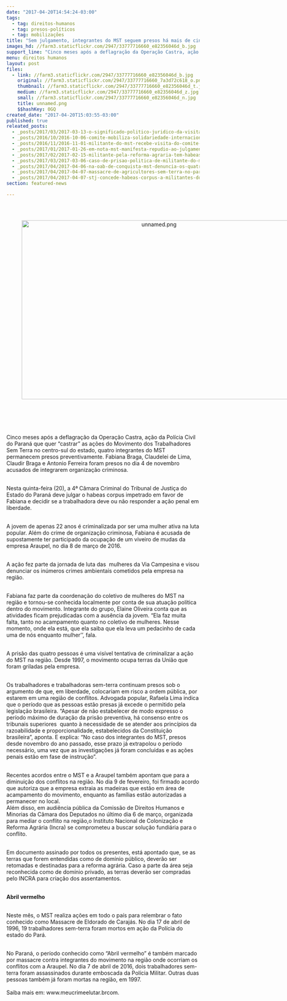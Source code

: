 ```yaml
---
date: "2017-04-20T14:54:24-03:00"
tags:
  - tag: direitos-humanos
  - tag: presos-políticos
  - tag: mobilizações
title: "Sem julgamento, integrantes do MST seguem presos há mais de cinco meses"
images_hd: //farm3.staticflickr.com/2947/33777716660_e82356046d_b.jpg
support_line: "Cinco meses após a deflagração da Operação Castra, ação da Polícia Civil do Paraná que quer “castrar” as ações do MST no centro-sul do estado, quatro Sem Terra permanecem presos preventivamente "
menu: direitos humanos
layout: post
files:
  - link: //farm3.staticflickr.com/2947/33777716660_e82356046d_b.jpg
    original: //farm3.staticflickr.com/2947/33777716660_7a3d72c618_o.png
    thumbnail: //farm3.staticflickr.com/2947/33777716660_e82356046d_t.jpg
    medium: //farm3.staticflickr.com/2947/33777716660_e82356046d_z.jpg
    small: //farm3.staticflickr.com/2947/33777716660_e82356046d_n.jpg
    title: unnamed.png
    $$hashKey: 0GQ
created_date: "2017-04-20T15:03:55-03:00"
published: true
releated_posts:
  - _posts/2017/03/2017-03-13-o-significado-politico-juridico-da-visita-de-juizas-es-as-aos-sem-terra.md
  - _posts/2016/10/2016-10-06-comite-mobiliza-solidariedade-internacional-aos-presos-politicos-do-mst.md
  - _posts/2016/11/2016-11-01-militante-do-mst-recebe-visita-do-comite-de-direitos-humanos-na-prisao.md
  - _posts/2017/01/2017-01-26-em-nota-mst-manifesta-repudio-ao-julgamento-do-pedido-de-habeas-corpus-do-militante-luiz-borges.md
  - _posts/2017/02/2017-02-15-militante-pela-reforma-agraria-tem-habeas-corpus-concedido-em-go.md
  - _posts/2017/03/2017-03-06-caso-de-prisao-politica-de-militante-do-mst-em-goias-chega-ao-stf.md
  - _posts/2017/04/2017-04-06-na-oab-de-conquista-mst-denuncia-os-quatro-anos-de-impunidade-do-caso-fabio-santos.md
  - _posts/2017/04/2017-04-07-massacre-de-agricultores-sem-terra-no-parana-completa-um-ano.md
  - _posts/2017/04/2017-04-07-stj-concede-habeas-corpus-a-militantes-do-mst.md
section: featured-news

---
```

<p>&nbsp;</p>

<div style="text-align:center">
<figure class="image" style="display:inline-block"><img alt="unnamed.png" height="466" src="//farm3.staticflickr.com/2947/33777716660_e82356046d_b.jpg" width="700" />
<figcaption></figcaption>
</figure>
</div>

<p>&nbsp;</p>

<p>&nbsp;</p>

<p>Cinco meses ap&oacute;s a deflagra&ccedil;&atilde;o da Opera&ccedil;&atilde;o Castra, a&ccedil;&atilde;o da Pol&iacute;cia Civil do Paran&aacute; que quer &ldquo;castrar&rdquo; as a&ccedil;&otilde;es do Movimento dos Trabalhadores Sem Terra no centro-sul do estado, quatro integrantes do MST permanecem presos preventivamente. Fabiana Braga, Claudelei de Lima, Claudir Braga e Antonio Ferreira foram presos no dia 4 de novembro acusados de integrarem organiza&ccedil;&atilde;o criminosa.</p>

<p><br />
Nesta quinta-feira (20), a 4&ordf; C&acirc;mara Criminal do Tribunal de Justi&ccedil;a do Estado do Paran&aacute; deve julgar o habeas corpus impetrado em favor de Fabiana e decidir se a trabalhadora deve ou n&atilde;o responder a a&ccedil;&atilde;o penal em liberdade.</p>

<p><br />
A jovem de apenas 22 anos &eacute; criminalizada por ser uma mulher ativa na luta popular. Al&eacute;m do crime de organiza&ccedil;&atilde;o criminosa, Fabiana &eacute; acusada de supostamente ter participado da ocupa&ccedil;&atilde;o de um viveiro de mudas da empresa Araupel, no dia 8 de mar&ccedil;o de 2016.</p>

<p><br />
A a&ccedil;&atilde;o fez parte da jornada de luta das &nbsp;mulheres da Via Campesina e visou denunciar os in&uacute;meros crimes ambientais cometidos pela empresa na regi&atilde;o.</p>

<p><br />
Fabiana faz parte da coordena&ccedil;&atilde;o do coletivo de mulheres do MST na regi&atilde;o e tornou-se conhecida localmente por conta de sua atua&ccedil;&atilde;o pol&iacute;tica dentro do movimento. Integrante do grupo, Elaine Oliveira conta que as atividades ficam prejudicadas com a aus&ecirc;ncia da jovem. &ldquo;Ela faz muita falta, tanto no acampamento quanto no coletivo de mulheres. Nesse momento, onde ela est&aacute;, que ela saiba que ela leva um pedacinho de cada uma de n&oacute;s enquanto mulher&rsquo;&rsquo;, fala.</p>

<p><br />
A pris&atilde;o das quatro pessoas &eacute; uma vis&iacute;vel tentativa de criminalizar a a&ccedil;&atilde;o do MST na regi&atilde;o. Desde 1997, o movimento ocupa terras da Uni&atilde;o que foram griladas pela empresa.</p>

<p><br />
Os trabalhadores e trabalhadoras sem-terra continuam presos sob o argumento de que, em liberdade, colocariam em risco a ordem p&uacute;blica, por estarem em uma regi&atilde;o de conflitos. Advogada popular, Rafaela Lima indica que o per&iacute;odo que as pessoas est&atilde;o presas j&aacute; excede o permitido pela legisla&ccedil;&atilde;o brasileira. &ldquo;Apesar de n&atilde;o estabelecer de modo expresso o per&iacute;odo m&aacute;ximo de dura&ccedil;&atilde;o da pris&atilde;o preventiva, h&aacute; consenso entre os tribunais superiores &nbsp;quanto &agrave; necessidade de se atender aos princ&iacute;pios da razoabilidade e proporcionalidade, estabelecidos da Constitui&ccedil;&atilde;o brasileira&rdquo;, aponta. E explica: &ldquo;No caso dos integrantes do MST, presos desde novembro do ano passado, esse prazo j&aacute; extrapolou o per&iacute;odo necess&aacute;rio, uma vez que as investiga&ccedil;&otilde;es j&aacute; foram conclu&iacute;das e as a&ccedil;&otilde;es penais est&atilde;o em fase de instru&ccedil;&atilde;o&rdquo;.</p>

<p><br />
Recentes acordos entre o MST e a Araupel tamb&eacute;m apontam que para a diminui&ccedil;&atilde;o dos conflitos na regi&atilde;o. No dia 9 de fevereiro, foi firmado acordo que autoriza que a empresa extraia as madeiras que est&atilde;o em &aacute;rea de acampamento do movimento, enquanto as fam&iacute;lias est&atilde;o autorizadas a permanecer no local.<br />
Al&eacute;m disso, em audi&ecirc;ncia p&uacute;blica da Comiss&atilde;o de Direitos Humanos e Minorias da C&acirc;mara dos Deputados no &uacute;ltimo dia 6 de mar&ccedil;o, organizada para mediar o conflito na regi&atilde;o,o Instituto Nacional de Coloniza&ccedil;&atilde;o e Reforma Agr&aacute;ria (Incra) se comprometeu a buscar solu&ccedil;&atilde;o fundi&aacute;ria para o conflito.</p>

<p><br />
Em documento assinado por todos os presentes, est&aacute; apontado que, se as terras que forem entendidas como de dom&iacute;nio p&uacute;blico, dever&atilde;o ser retomadas e destinadas para a reforma agr&aacute;ria. Caso a parte da &aacute;rea seja reconhecida como de dom&iacute;nio privado, as terras dever&atilde;o ser compradas pelo INCRA para cria&ccedil;&atilde;o dos assentamentos.</p>

<p><br />
<strong>Abril vermelho</strong></p>

<p><br />
Neste m&ecirc;s, o MST realiza a&ccedil;&otilde;es em todo o pa&iacute;s para relembrar o fato conhecido como Massacre de Eldorado de Caraj&aacute;s. No dia 17 de abril de 1996, 19 trabalhadores sem-terra foram mortos em a&ccedil;&atilde;o da Pol&iacute;cia do estado do Par&aacute;.</p>

<p><br />
No Paran&aacute;, o per&iacute;odo conhecido como &ldquo;Abril vermelho&rdquo; &eacute; tamb&eacute;m marcado por massacre contra integrantes do movimento na regi&atilde;o onde ocorriam os conflitos com a Araupel. No dia 7 de abril de 2016, dois trabalhadores sem-terra foram assassinados durante emboscada da Pol&iacute;cia Militar. Outras duas pessoas tamb&eacute;m j&aacute; foram mortas na regi&atilde;o, em 1997.<br />
<br />
Saiba mais em: www.meucrimeelutar.brcom.</p>

<p>&nbsp;</p>

<p>&nbsp;</p>
